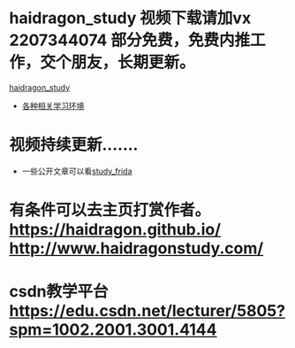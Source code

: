 # haidragon_study  视频下载请加vx 2207344074 部分免费，免费内推工作，交个朋友，长期更新。
[haidragon_study](https://github.com/haidragon/haidragon)
* [各种相关学习环境](https://github.com/haidragon/study_learn_environment)
# 视频持续更新.......
* 一些公开文章可以看[study_frida](https://github.com/haidragon/study_frida)
# 有条件可以去主页打赏作者。 https://haidragon.github.io/   http://www.haidragonstudy.com/
# csdn教学平台 https://edu.csdn.net/lecturer/5805?spm=1002.2001.3001.4144
